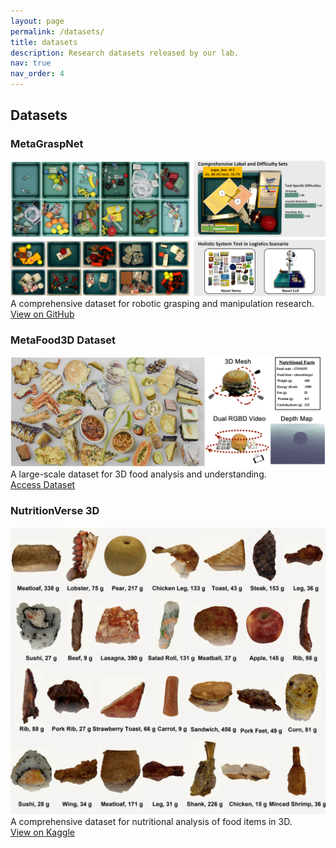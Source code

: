 ```yaml
---
layout: page
permalink: /datasets/
title: datasets
description: Research datasets released by our lab.
nav: true
nav_order: 4
---
```


## Datasets

### MetaGraspNet
[![MetaGraspNet](../assets/images/metagraspnet.png)](https://github.com/maximiliangilles/MetaGraspNet?tab=readme-ov-file)
A comprehensive dataset for robotic grasping and manipulation research.  
[View on GitHub](https://github.com/maximiliangilles/MetaGraspNet?tab=readme-ov-file)

### MetaFood3D Dataset
[![MetaFood3D](../assets/images/metafood3d.png)](https://lorenz.ecn.purdue.edu/~food3d/)
A large-scale dataset for 3D food analysis and understanding.  
[Access Dataset](https://lorenz.ecn.purdue.edu/~food3d/)

### NutritionVerse 3D
[![NutritionVerse](../assets/images/nutritionverse.png)](https://www.kaggle.com/datasets/amytai/nutritionverse-3d)
A comprehensive dataset for nutritional analysis of food items in 3D.  
[View on Kaggle](https://www.kaggle.com/datasets/amytai/nutritionverse-3d) 